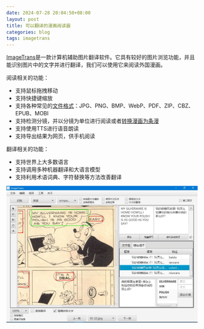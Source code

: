 ```yaml
---
date: 2024-07-28 20:04:50+08:00
layout: post
title: 可以翻译的漫画阅读器
categories: blog
tags: imagetrans
---
```


[ImageTrans](/zh/imagetrans/)是一款计算机辅助图片翻译软件。它具有较好的图片浏览功能，并且能识别图片中的文字并进行翻译，我们可以使用它来阅读外国漫画。

阅读相关的功能：

* 支持鼠标拖拽移动
* 支持快捷键缩放
* 支持各种常见的[文件格式](/zh/common-comics-file-formats/)：JPG、PNG、BMP、WebP、PDF、ZIP、CBZ、EPUB、MOBI
* 支持检测分镜，并以分镜为单位进行阅读或者[转换漫画为条漫](/zh/how-to-convert-traditional-comics-into-webtoon/)
* 支持使用TTS进行语音朗读
* 支持导出结果为网页，供手机阅读

翻译相关的功能：

* 支持世界上大多数语言
* 支持调用多种机器翻译和大语言模型
* 支持利用术语词典、字符替换等方法改善翻译

![界面截图](/album/imagetrans_zh.jpg)
